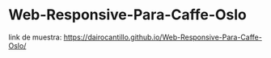# Web-Responsive-Para-Caffe-Oslo

link de muestra: https://dairocantillo.github.io/Web-Responsive-Para-Caffe-Oslo/
